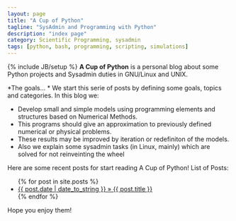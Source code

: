 ```yaml
---
layout: page
title: "A Cup of Python"
tagline: "SysAdmin and Programming with Python"
description: "index page"
category: Scientific Programming, sysadmin
tags: [python, bash, programming, scripting, simulations]
---
```

{% include JB/setup %}
**A Cup of Python** is a personal blog about some Python projects and Sysadmin
duties in GNU/Linux and UNIX.

*The goals... *
We start this serie of posts by defining some goals, topics and categories. In this blog we:

* Develop small and simple models using programming elements and structures
based on Numerical Methods.
* This programs should give an approximation to previously defined numerical or physical problems.
* These results may be improved by iteration or redefiniton of the models.
* Also we explain some sysadmin tasks (in Linux, mainly) which are solved
for not reinveinting the wheel

Here are some recent posts for start reading A Cup of Python!
List of Posts:
<ul>
    {% for post in site.posts %}
    <li>
    <a href="{{ post.url }}">{{ post.date | date_to_string }} » {{ post.title }} </a>
    </li>
    {% endfor %} 
</ul>
Hope you enjoy them!

